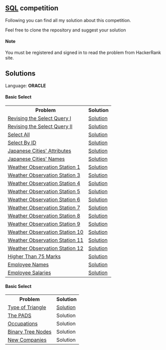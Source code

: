 ## [SQL](https://www.hackerrank.com/domains/sql) competition

Following you can find all my solution about this competition.

Feel free to clone the repository and suggest your solution

#### Note
You must be registered and signed in to read the problem from HackerRank site.


## Solutions

Language: **ORACLE**

#### Basic Select
<table>
    <tr>
        <th>Problem</th>
        <th>Solution</th>
    </tr>
    <tr>
        <td>
            <a href="https://www.hackerrank.com/challenges/revising-the-select-query/problem">Revising the Select Query I</a>
        </td>
        <td>
            <a href="https://github.com/Giacky91/HackerRank/blob/master/SQL/Source/Revising_the_Select_Query_I.sql">Solution</a>
        </td>
    </tr>    
	<tr>
        <td>
            <a href="https://www.hackerrank.com/challenges/revising-the-select-query-2/problem">Revising the Select Query II</a>
        </td>
        <td>
            <a href="https://github.com/Giacky91/HackerRank/blob/master/SQL/Source/Revising_the_Select_Query_II.sql">Solution</a>
        </td>
    </tr>
	<tr>
        <td>
            <a href="https://www.hackerrank.com/challenges/select-all-sql/problem">Select All</a>
        </td>
        <td>
            <a href="https://github.com/Giacky91/HackerRank/blob/master/SQL/Source/Select_All.sql">Solution</a>
        </td>
    </tr>    
	<tr>
        <td>
            <a href="https://www.hackerrank.com/challenges/select-by-id/problem">Select By ID</a>
        </td>
        <td>
            <a href="https://github.com/Giacky91/HackerRank/blob/master/SQL/Source/Select_By_ID.sql">Solution</a>
        </td>
    </tr>
    <tr>
        <td>
            <a href="https://www.hackerrank.com/challenges/japanese-cities-attributes/problem">Japanese Cities' Attributes</a>
        </td>
        <td>
            <a href="https://github.com/Giacky91/HackerRank/blob/master/SQL/Source/Japanese_Cities'_Attributes.sql">Solution</a>
        </td>
    </tr>    
	<tr>
        <td>
            <a href="https://www.hackerrank.com/challenges/japanese-cities-name/problem">Japanese Cities' Names</a>
        </td>
        <td>
            <a href="https://github.com/Giacky91/HackerRank/blob/master/SQL/Source/Japanese_Cities'_Names.sql">Solution</a>
        </td>
    </tr>
	<tr>
        <td>
            <a href="https://www.hackerrank.com/challenges/weather-observation-station-1/problem">Weather Observation Station 1</a>
        </td>
        <td>
            <a href="https://github.com/Giacky91/HackerRank/blob/master/SQL/Source/Weather%20Observation%20Station%201.sql">Solution</a>
        </td>
    </tr>    
    <tr>
        <td>
            <a href="https://www.hackerrank.com/challenges/weather-observation-station-3/problem">Weather Observation Station 3</a>
        </td>
        <td>
            <a href="https://github.com/Giacky91/HackerRank/blob/master/SQL/Source/Weather%20Observation%20Station%203.sql">Solution</a>
        </td>
    </tr>    
	<tr>
        <td>
            <a href="https://www.hackerrank.com/challenges/weather-observation-station-4/problem">Weather Observation Station 4</a>
        </td>
        <td>
            <a href="https://github.com/Giacky91/HackerRank/blob/master/SQL/Source/Weather%20Observation%20Station%204.sql">Solution</a>
        </td>
    </tr>
	<tr>
        <td>
            <a href="https://www.hackerrank.com/challenges/weather-observation-station-5/problem">Weather Observation Station 5</a>
        </td>
        <td>
            <a href="https://github.com/Giacky91/HackerRank/blob/master/SQL/Source/Weather%20Observation%20Station%205.sql">Solution</a>
        </td>
    </tr>    
	<tr>
        <td>
            <a href="https://www.hackerrank.com/challenges/weather-observation-station-6/problem">Weather Observation Station 6</a>
        </td>
        <td>
            <a href="https://github.com/Giacky91/HackerRank/blob/master/SQL/Source/Weather%20Observation%20Station%206.sql">Solution</a>
        </td>
    </tr>
    <tr>
        <td>
            <a href="https://www.hackerrank.com/challenges/weather-observation-station-7/problem">Weather Observation Station 7</a>
        </td>
        <td>
            <a href="https://github.com/Giacky91/HackerRank/blob/master/SQL/Source/Weather%20Observation%20Station%207.sql">Solution</a>
        </td>
    </tr>    
	<tr>
        <td>
            <a href="https://www.hackerrank.com/challenges/weather-observation-station-8/problem">Weather Observation Station 8</a>
        </td>
        <td>
            <a href="https://github.com/Giacky91/HackerRank/blob/master/SQL/Source/Weather%20Observation%20Station%208.sql">Solution</a>
        </td>
    </tr>
	<tr>
        <td>
            <a href="https://www.hackerrank.com/challenges/weather-observation-station-9/problem">Weather Observation Station 9</a>
        </td>
        <td>
            <a href="https://github.com/Giacky91/HackerRank/blob/master/SQL/Source/Weather%20Observation%20Station%209.sql">Solution</a>
        </td>
    </tr>    
	<tr>
        <td>
            <a href="https://www.hackerrank.com/challenges/weather-observation-station-10/problem">Weather Observation Station 10</a>
        </td>
        <td>
            <a href="https://github.com/Giacky91/HackerRank/blob/master/SQL/Source/Weather%20Observation%20Station%2010.sql">Solution</a>
        </td>
    </tr>
    <tr>
        <td>
            <a href="https://www.hackerrank.com/challenges/weather-observation-station-11/problem">Weather Observation Station 11</a>
        </td>
        <td>
            <a href="https://github.com/Giacky91/HackerRank/blob/master/SQL/Source/Weather%20Observation%20Station%2011.sql">Solution</a>
        </td>
    </tr>    
	<tr>
        <td>
            <a href="https://www.hackerrank.com/challenges/weather-observation-station-12/problem">Weather Observation Station 12</a>
        </td>
        <td>
            <a href="https://github.com/Giacky91/HackerRank/blob/master/SQL/Source/Weather%20Observation%20Station%2012.sql">Solution</a>
        </td>
    </tr>
	<tr>
        <td>
            <a href="https://www.hackerrank.com/challenges/more-than-75-marks/problem">Higher Than 75 Marks</a>
        </td>
        <td>
            <a href="https://github.com/Giacky91/HackerRank/blob/master/SQL/Source/Higher_Than_75_Marks.sql">Solution</a>
        </td>
    </tr>    
	<tr>
        <td>
            <a href="https://www.hackerrank.com/challenges/name-of-employees/problem">Employee Names</a>
        </td>
        <td>
            <a href="https://github.com/Giacky91/HackerRank/blob/master/SQL/Source/Employee_Names.sql">Solution</a>
        </td>
    </tr>
	<tr>
        <td>
            <a href="https://www.hackerrank.com/challenges/salary-of-employees/problem">Employee Salaries</a>
        </td>
        <td>
            <a href="https://github.com/Giacky91/HackerRank/blob/master/SQL/Source/Employee_Salaries.sql">Solution</a>
        </td>
    </tr>
</table>

#### Basic Select
<table>
    <tr>
        <th>Problem</th>
        <th>Solution</th>
    </tr>
	<tr>
        <td>
            <a href="https://www.hackerrank.com/challenges/what-type-of-triangle/problem">Type of Triangle</a>
        </td>
        <td>
            <a href="https://github.com/Giacky91/HackerRank/blob/master/SQL/Source/Type_of_Triangle.sql">Solution</a>
        </td>
    </tr>
	<tr>
        <td>
            <a href="https://www.hackerrank.com/challenges/the-pads/problem">The PADS</a>
        </td>
        <td>
            Solution
        </td>
    </tr>
	<tr>
        <td>
            <a href="https://www.hackerrank.com/challenges/occupations/problem">Occupations</a>
        </td>
        <td>
			Solution
        </td>
    </tr>
	<tr>
        <td>
            <a href="https://www.hackerrank.com/challenges/binary-search-tree-1/problem">Binary Tree Nodes</a>
        </td>
        <td>
            Solution
        </td>
    </tr>
	<tr>
        <td>
            <a href="https://www.hackerrank.com/challenges/the-company/problem">New Companies</a>
        </td>
        <td>
            Solution
        </td>
    </tr>
</table>